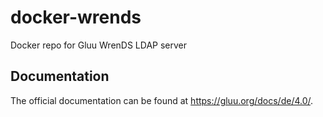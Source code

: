 # docker-wrends

Docker repo for Gluu WrenDS LDAP server

## Documentation

The official documentation can be found at https://gluu.org/docs/de/4.0/.
